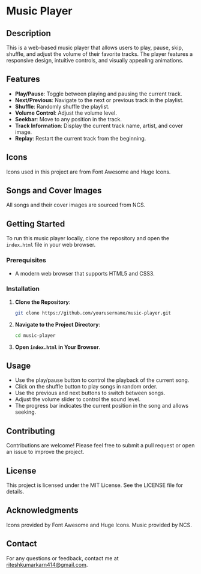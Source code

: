 # Music Player

## Description

This is a web-based music player that allows users to play, pause, skip, shuffle, and adjust the volume of their favorite tracks. The player features a responsive design, intuitive controls, and visually appealing animations.

## Features

- **Play/Pause**: Toggle between playing and pausing the current track.
- **Next/Previous**: Navigate to the next or previous track in the playlist.
- **Shuffle**: Randomly shuffle the playlist.
- **Volume Control**: Adjust the volume level.
- **Seekbar**: Move to any position in the track.
- **Track Information**: Display the current track name, artist, and cover image.
- **Replay**: Restart the current track from the beginning.

## Icons
Icons used in this project are from Font Awesome and Huge Icons.

## Songs and Cover Images
All songs and their cover images are sourced from NCS.

## Getting Started

To run this music player locally, clone the repository and open the `index.html` file in your web browser.

### Prerequisites

- A modern web browser that supports HTML5 and CSS3.

### Installation

1. **Clone the Repository**:
    ```bash
    git clone https://github.com/yourusername/music-player.git
    ```

2. **Navigate to the Project Directory**:
    ```bash
    cd music-player
    ```

3. **Open `index.html` in Your Browser**.

## Usage
- Use the play/pause button to control the playback of the current song.
- Click on the shuffle button to play songs in random order.
- Use the previous and next buttons to switch between songs.
- Adjust the volume slider to control the sound level.
- The progress bar indicates the current position in the song and allows seeking.

## Contributing
Contributions are welcome! Please feel free to submit a pull request or open an issue to improve the project.

## License
This project is licensed under the MIT License. See the LICENSE file for details.

## Acknowledgments
Icons provided by Font Awesome and Huge Icons.
Music provided by NCS.

## Contact

For any questions or feedback, contact me at riteshkumarkarn414@gmail.com.
